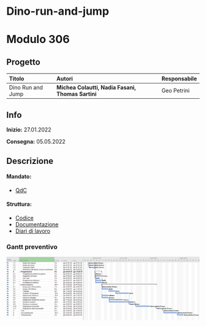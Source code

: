 # Dino-run-and-jump
# Modulo 306
## Progetto
|Titolo             |Autori             |Responsabile               |
|:------------------|:------------------|:--------------------------|
| Dino Run and Jump    |<b>Michea Colautti,</b> <b>Nadia Fasani,</b>  <b>Thomas Sartini</b> |Geo Petrini|

## Info
**Inizio:** 27.01.2022

**Consegna:** 05.05.2022

## Descrizione

#### Mandato:
- [QdC](Documenti/QdC/QdC_Secondo_Semestre-Dino_Run_and_Jump.pdf)

#### Struttura:
- [Codice](docs/)
- [Documentazione](Documenti/Doc_Dino_Run_and_Jump.docx)
- [Diari di lavoro](Diari/)

### Gantt preventivo 
![Gantt preventivo](Documenti/Gantt/gantt_preventivo.png)

